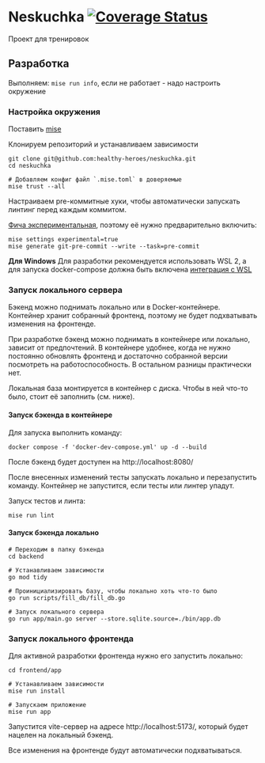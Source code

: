 # Neskuchka [![Coverage Status](https://coveralls.io/repos/github/healthy-heroes/neskuchka/badge.svg?branch=main)](https://coveralls.io/github/healthy-heroes/neskuchka?branch=main)

Проект для тренировок


## Разработка
Выполняем: `mise run info`, если не работает - надо настроить окружение

###  Настройка окружения
Поставить [mise](https://mise.jdx.dev/)

Клонируем репозиторий и устанавливаем зависимости
```
git clone git@github.com:healthy-heroes/neskuchka.git
cd neskuchka

# Добавляем конфиг файл `.mise.toml` в доверяемые 
mise trust --all
```

Настраиваем pre-коммитные хуки, чтобы автоматически запускать линтинг перед каждым коммитом.

[Фича экспериментальная](https://mise.jdx.dev/cli/generate/git-pre-commit.html), поэтому её нужно предварительно включить:

```
mise settings experimental=true
mise generate git-pre-commit --write --task=pre-commit
```

**Для Windows**
Для разработки рекомендуется использовать WSL 2, а для запуска docker-compose должна быть включена [интеграция с WSL](https://docs.docker.com/desktop/features/wsl/)


### Запуск локального сервера
Бэкенд можно поднимать локально или в Docker-контейнере. Контейнер хранит собранный фронтенд, поэтому не будет подхватывать изменения на фронтенде.

При разработке бэкенд можно поднимать в контейнере или локально, зависит от предпочтений. В контейнере удобнее, когда не нужно постоянно обновлять фронтенд и достаточно собранной версии посмотреть на работоспособность. В остальном разницы практически нет.

Локальная база монтируется в контейнер с диска. Чтобы в ней что-то было, стоит её заполнить (см. ниже).

#### Запуск бэкенда в контейнере
Для запуска выполнить команду:
```
docker compose -f 'docker-dev-compose.yml' up -d --build 
```

После бэкенд будет доступен на http://localhost:8080/

После внесенных изменений тесты запускать локально и перезапустить команду.
Контейнер не запустится, если тесты или линтер упадут.

Запуск тестов и линта:
```
mise run lint
```

#### Запуск бэкенда локально
```
# Переходим в папку бэкенда
cd backend

# Устанавливаем зависимости
go mod tidy

# Проинициализировать базу, чтобы локально хоть что-то было
go run scripts/fill_db/fill_db.go

# Запуск локального сервера
go run app/main.go server --store.sqlite.source=./bin/app.db
```

### Запуск локального фронтенда
Для активной разработки фронтенда нужно его запустить локально:

```
cd frontend/app

# Устанавливаем зависимости
mise run install

# Запускаем приложение
mise run app
```

Запустится vite-сервер на адресе http://localhost:5173/, который будет нацелен на локальный бэкенд.

Все изменения на фронтенде будут автоматически подхватываться.





